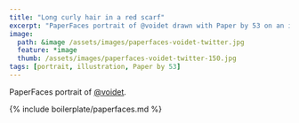 ```yaml
---
title: "Long curly hair in a red scarf"
excerpt: "PaperFaces portrait of @voidet drawn with Paper by 53 on an iPad."
image: 
  path: &image /assets/images/paperfaces-voidet-twitter.jpg 
  feature: *image
  thumb: /assets/images/paperfaces-voidet-twitter-150.jpg
tags: [portrait, illustration, Paper by 53]
---
```


PaperFaces portrait of [@voidet](http://twitter.com/voidet).

{% include boilerplate/paperfaces.md %}
